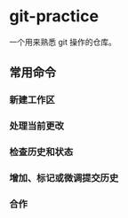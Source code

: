 # git-practice

一个用来熟悉 git 操作的仓库。

## 常用命令

### 新建工作区

### 处理当前更改

### 检查历史和状态

### 增加、标记或微调提交历史

### 合作
